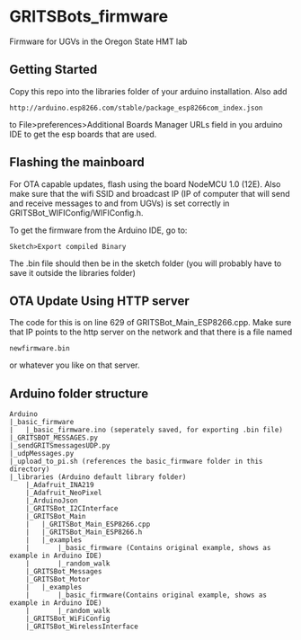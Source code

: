 # GRITSBots_firmware

Firmware for UGVs in the Oregon State HMT lab

## Getting Started

Copy this repo into the libraries folder of your arduino installation. Also add 
```
http://arduino.esp8266.com/stable/package_esp8266com_index.json
```
to File>preferences>Additional Boards Manager URLs field in you arduino IDE to get the esp boards that are used.

## Flashing the mainboard

For OTA capable updates, flash using the board NodeMCU 1.0 (12E). Also make sure that the wifi SSID and broadcast IP (IP of computer that will send and receive messages to and from UGVs) is set correctly in GRITSBot_WIFIConfig/WIFIConfig.h.

To get the firmware from the Arduino IDE, go to:
```
Sketch>Export compiled Binary
```
The .bin file should then be in the sketch folder (you will probably have to save it outside the libraries folder)

## OTA Update Using HTTP server

The code for this is on line 629 of GRITSBot_Main_ESP8266.cpp. Make sure that IP points to the http server on the network and that there is a file named 
```
newfirmware.bin
```
or whatever you like on that server.

## Arduino folder structure
```
Arduino
|_basic_firmware
|	|_basic_firmware.ino (seperately saved, for exporting .bin file)
|_GRITSBOT_MESSAGES.py
|_sendGRITSmessagesUDP.py
|_udpMessages.py
|_upload_to_pi.sh (references the basic_firmware folder in this directory)
|_libraries (Arduino default library folder)
	|_Adafruit_INA219
	|_Adafruit_NeoPixel
	|_ArduinoJson
	|_GRITSBot_I2CInterface
	|_GRITSBot_Main
	|	|_GRITSBot_Main_ESP8266.cpp
	|	|_GRITSBot_Main_ESP8266.h
	|	|_examples
	|		|_basic_firmware (Contains original example, shows as example in Arduino IDE)
	|		|_random_walk
	|_GRITSBot_Messages
	|_GRITSBot_Motor
	|	|_examples
	|		|_basic_firmware(Contains original example, shows as example in Arduino IDE)
	|		|_random_walk
	|_GRITSBot_WiFiConfig
	|_GRITSBot_WirelessInterface
```

